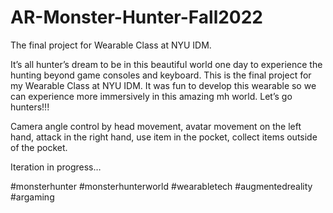 # AR-Monster-Hunter-Fall2022
The final project for Wearable Class at NYU IDM. 

It’s all hunter’s dream to be in this beautiful world one day to experience the hunting beyond game consoles and keyboard. This is the final project for my Wearable Class at NYU IDM. It was fun to develop this wearable so we can experience more immersively in this amazing mh world. Let’s go hunters!!!

Camera angle control by head movement, avatar movement on the left hand, attack in the right hand, use item in the pocket, collect items outside of the pocket. 

Iteration in progress…

#monsterhunter #monsterhunterworld #wearabletech #augmentedreality #argaming 
